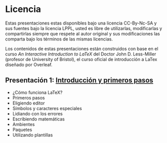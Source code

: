 # Licencia

Estas presentaciones estas disponibles bajo una licencia CC-By-Nc-SA y sus fuentes bajo la licencia LPPL, usted es libre de utilizarlas, modificarlas y compartirlas siempre que respete al autor original y sus modificaciones las comparta bajo los términos de las mismas licencias.

Los contenidos de estas presentaciones están construidos con base en el curso *An Interactive Introduction to LaTeX* del Doctor John D. Less-Miller (profesor de University of Bristol), el curso oficial de introducción a LaTex diseñado por Overleaf.

## Presentación 1: [Introducción y primeros pasos][1]
* ¿Cómo funciona LaTeX?
* Primeros pasos
* Eligiendo editor
* Símbolos y caracteres especiales
* Lidiando con los errores
* Escribiendo matemáticas
* Ambientes
* Paquetes
* Utilizando plantillas

[1]: ./presentaciones/leccion_1.pdf